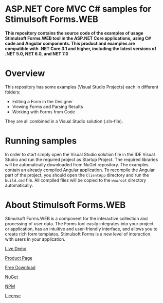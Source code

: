 # ASP.NET Core MVC C# samples for Stimulsoft Forms.WEB

#### This repository contains the source code of the examples of usage Stimulsoft Forms.WEB tool in the ASP.NET Core applications, using C# code and Angular components. This product and examples are compatible with .NET Core 3.1 and higher, including the latest versions of .NET 5.0, NET 6.0, and NET 7.0

# Overview
This repository has some examples (Visual Studio Projects) each in different folders:
* Editing a Form in the Designer
* Viewing Forms and Parsing Results
* Working with Forms from Code

They are all combined in a Visual Studio solution (.sln-file).

# Running samples
In order to start simply open the Visual Studio solution file in the IDE Visual Studio and run the required project as Startup Project. The required libraries will be automatically downloaded from NuGet repository. The examples contain an already compiled Angular application. To recompile the Angular part of the project, you should open the `ClientApp` directory and run the `build.cmd` file. All compiled files will be copied to the `wwwroot` directory automatically.

# About Stimulsoft Forms.WEB
Stimulsoft Forms.WEB is a component for the interactive collection and processing of user data. The Forms tool easily integrates into your project or application, has an intuitive and user-friendly interface, and allows you to create rich form templates. Stimulsoft Forms is a new level of interaction with users in your application.


[Live Demo](http://demo.stimulsoft.com/#Net)

[Product Page](https://www.stimulsoft.com/en/products/forms)

[Free Download](https://www.stimulsoft.com/en/downloads)

[NuGet](https://www.nuget.org/packages/Stimulsoft.Forms.Web)

[NPM](https://www.npmjs.com/package/stimulsoft-forms)

[License](LICENSE.md)
